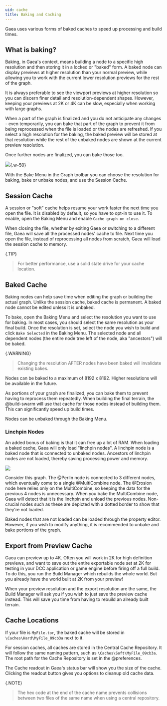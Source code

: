 ```yaml
---
uid: cache
title: Baking and Caching
---
```


Gaea uses various forms of baked caches to speed up processing and build times.

## What is baking?

Baking, in Gaea's context, means building a node to a specific high resolution and then storing it in a locked or "baked" form. A baked node can display previews at higher resolution than your normal preview, while allowing you to work with the current lower resolution previews for the rest of the graph.

It is always preferable to see the viewport previews at higher resolution so you can discern finer detail and resolution-dependent shapes. However, keeping your previews at 2K or 4K can be slow, especially when working with large graphs.

When a part of the graph is finalized and you do not anticipate any changes - even temporarily, you can bake that part of the graph to prevent it from being reprocessed when the file is loaded or the nodes are refreshed. If you select a high resolution for the baking, the baked preview will be stored at that resolution while the rest of the unbaked nodes are shown at the current preview resolution.

Once further nodes are finalized, you can bake those too.

![](/images/ui/graph-menu-bake.webp){.w-50}

With the Bake Menu in the Graph toolbar you can choose the resolution for baking, bake or unbake nodes, and use the Session Cache.

## Session Cache

A session or "soft" cache helps resume your work faster the next time you open the file. It is disabled by default, so you have to opt-in to use it. To enable, open the Baking Menu and enable `Cache graph on close`.

When closing the file, whether by exiting Gaea or switching to a different file, Gaea will save all the processed nodes' cache to file. Next time you open the file, instead of reprocessing all nodes from scratch, Gaea will load the session cache to memory.

{.TIP}
> For better performance, use a solid state drive for your cache location.

## Baked Cache

Baking nodes can help save time when editing the graph or building the actual graph. Unlike the session cache, baked cache is permanent. A baked node cannot be edited unless it is unbaked.

To bake, open the Baking Menu and select the resolution you want to use for baking. In most cases, you should select the same resolution as your final build. Once the resolution is set, select the node you wish to build and click `Bake Selected` in the Baking Menu. The selected node and all dependent nodes (the entire node tree left of the node, aka "ancestors") will be baked.

{.WARNING}
> Changing the resolution AFTER nodes have been baked will invalidate existing bakes.

Nodes can be baked to a maximum of 8192 x 8192. Higher resolutions will be available in the future.

As portions of your graph are finalized, you can bake them to prevent having to reprocess them repeatedly. When building the final terrain, the @build-swarm will use that cache for those nodes instead of building them. This can significantly speed up build times.

Nodes can be unbaked through the Baking Menu.

### Linchpin Nodes

An added bonus of baking is that it can free up a lot of RAM. When loading a baked cache, Gaea will only load "linchpin nodes". A linchpin node is a baked node that is connected to unbaked nodes. Ancestors of linchpin nodes are not loaded, thereby saving processing power and memory.

![](/images/ui/bake-linchpin.webp)

Consider this graph. The @Perlin node is connected to 3 different nodes, which eventually come to a single @MultiCombine node. The @Erosion node here relies only on the MultiCombine, so keeping the data for the previous 4 nodes is unnecessary. When you bake the MultiCombine node, Gaea will detect that it is the linchpin and unload the previous nodes. Non-crucial nodes such as these are depicted with a dotted border to show that they're not loaded.

Baked nodes that are not loaded can be loaded through the property editor. However, if you wish to modify anything, it is recommended to unbake and bake portions of the graph.

## Export from Preview Cache

Gaea can preview up to 4K. Often you will work in 2K for high definition previews, and want to save out the entire exportable node set at 2K for testing in your DCC application or game engine before firing off a full build. To do this, you run the Build Manager which rebuilds the whole world. But you already have the world built at 2K from your preview!

When your preview resolution and the export resolution are the same, the Build Manager will ask you if you wish to just save the preview cache instead. This will save you time from having to rebuild an already built terrain.


## Cache Locations

If your file is `MyFile.tor`, the baked cache will be stored in `\Caches\Hard\MyFile_09cb3a` next to it.

For session caches, all caches are stored in the Central Cache Repository. It will follow the same naming pattern, such as `\Caches\Soft\MyFile_09cb3a`. The root path for the Cache Repository is set in the @preferences.

The Cache readout in Gaea's status bar will show you the size of the cache. Clicking the readout button gives you options to cleanup old cache data.

{.NOTE}
> The hex code at the end of the cache name prevents collisions between two files of the same name when using a central repository.